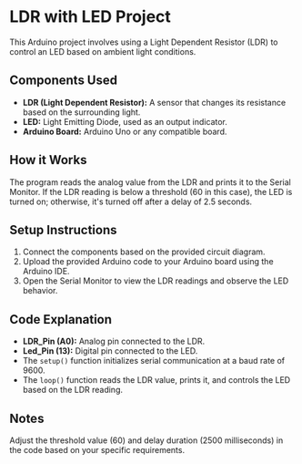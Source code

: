 # LDR with LED Project

This Arduino project involves using a Light Dependent Resistor (LDR) to control an LED based on ambient light conditions.

## Components Used

- **LDR (Light Dependent Resistor):** A sensor that changes its resistance based on the surrounding light.
- **LED:** Light Emitting Diode, used as an output indicator.
- **Arduino Board:** Arduino Uno or any compatible board.

## How it Works

The program reads the analog value from the LDR and prints it to the Serial Monitor. If the LDR reading is below a threshold (60 in this case), the LED is turned on; otherwise, it's turned off after a delay of 2.5 seconds.

## Setup Instructions

1. Connect the components based on the provided circuit diagram.
2. Upload the provided Arduino code to your Arduino board using the Arduino IDE.
3. Open the Serial Monitor to view the LDR readings and observe the LED behavior.

## Code Explanation

- **LDR_Pin (A0):** Analog pin connected to the LDR.
- **Led_Pin (13):** Digital pin connected to the LED.
- The `setup()` function initializes serial communication at a baud rate of 9600.
- The `loop()` function reads the LDR value, prints it, and controls the LED based on the LDR reading.

## Notes

Adjust the threshold value (60) and delay duration (2500 milliseconds) in the code based on your specific requirements.




